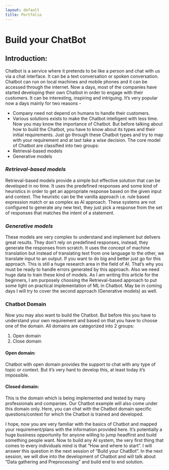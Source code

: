 ```yaml
---
layout: default
title: Portfolio
---
```


# Build your ChatBot
## Introduction:                                                                
Chatbot is a service where it pretends to be like a person and chat with us via a chat interface. It can be a text conversation or spoken conversation. Chatbot can run on local machines and mobile phones and it can be accessed through the internet. Now a days, most of the companies have started developing their own Chatbot in order to engage with their customers. It can be interesting, inspiring and intriguing. It’s very popular now a days mainly for two reasons -
* Company need not depend on humans to handle their customers.
* Various solutions exists to make the Chatbot intelligent with less time. 
Now you may know the importance of Chatbot. But before talking about how to build the Chatbot, you have to know about its types and their initial requirements. Just go through these Chatbot types and try to map with your requirement and at last take a wise decision. The core model of Chatbot are classified into two groups:
* Retrieval-based models
* Generative models

### _Retrieval-based models_
Retrieval-based models provide a simple but effective solution that can be developed in no time. It uses the predefined responses and some kind of heuristics in order to get an appropriate response based on the given input and context. The heuristic can be the vanilla approach i.e. rule based expression match or as complex as AI approach. These systems are not configured to generate any new text, they just pick a response from the set of responses that matches the intent of a statement. 
### _Generative models_
These models are very complex to understand and implement but delivers great results. They don’t rely on predefined responses, instead, they generate the responses from scratch. It uses the concept of machine translation but instead of translating text from one language to the other, we translate input to an output. If you want to do big and better just go for this approach. This is still a huge research area in the field of AI. That’s why you must be ready to handle errors generated by this approach. Also we need huge data to train these kind of models.
As I am writing this article for the beginners, I am purposely choosing the Retrieval-based approach to put some light on practical implementation of ML in Chatbot. May be in coming days I will try to cover the second approach (Generative models) as well.

### Chatbot Domain
Now you may also want to build the Chatbot. But before this you have to understand your own requirement and based on that you have to choose one of the domain. All domains are categorized into 2 groups:
1. Open domain
2. Close domain
#### Open domain:
Chatbot with open domain provides the support to chat with any type of topic or context. But it’s very hard to develop this, at least today it’s impossible. 
#### Closed domain:
This is the domain which is being implemented and tested by many professionals and companies. Our Chatbot example will also come under this domain only. Here, you can chat with the Chatbot domain specific questions/context for which the Chatbot is trained and developed. 

I hope, now you are very familiar with the basics of Chatbot and mapped your requirement/plans with the information provided here. It’s potentially a huge business opportunity for anyone willing to jump headfirst and build something people want.
Now to build any AI system, the very first thing that comes to every individuals mind is that “How and where to start”. I will answer this question in the next session of “Build your ChatBot”.
In the next session, we will dive into the development of Chatbot and will talk about “Data gathering and Preprocessing” and build end to end solution.
